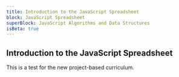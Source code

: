 ```yaml
---
title: Introduction to the JavaScript Spreadsheet
block: JavaScript Spreadsheet
superBlock: JavaScript Algorithms and Data Structures
isBeta: true
---
```


## Introduction to the JavaScript Spreadsheet

This is a test for the new project-based curriculum.
